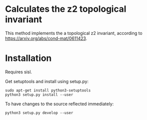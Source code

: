# Calculates the z2 topological invariant

This method implements the a topological z2 invariant, according to
https://arxiv.org/abs/cond-mat/0611423.

# Installation

Requires sisl.

Get setuptools and install using setup.py:

    sudo apt-get install python3-setuptools
    python3 setup.py install --user

To have changes to the source reflected immediately:

    python3 setup.py develop --user
